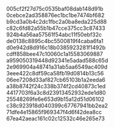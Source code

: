 005cf2f27d75c0535baf08dab148d91b 0cebce2ad358876ec1bc1be7474bf682 b9cd3a0b4c2dc1fbc2a0ba8eda225d88 c82c6fd82a55b1b47cce375cc3c87433 924b4a56aa57561f54abc11f50ebf32c de0138c8895c4bc5500819f4caba6fa1 d0e942d8d916c18b0385923281f1492b cdff858bee47c10060c1a15583069887 a959050319448d92341e5adad588c65d 2e969904a48741a31ab5aa6549ac409d 3eee422c8df59ca58fb19d0814b13c56 06ee7208d33af827cb65103b1a2eeda6 a38b8742f24c338b374f2cd40873c1ed 4417703f6a3c8d23913452932ede1d80 25548269fe6e653d9b15a12d51d06102 c38c923918d040399c67767941bb2ea2 71dfe4e15865f969347f4d6f42dea8cc 67ea42aeac161c02c12532c46e265e73
